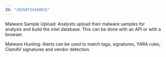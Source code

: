 ```yaml
---
ID: "20250724184015"
---
```

Malware Sample Upload:
Analysts upload their malware samples for analysis and build the intel database. This can be done with an API or with a browser.

Malware Hunting:
Alerts can be used to match tags, signatures, YARA rules, ClamAV signatures and vendor detection.

